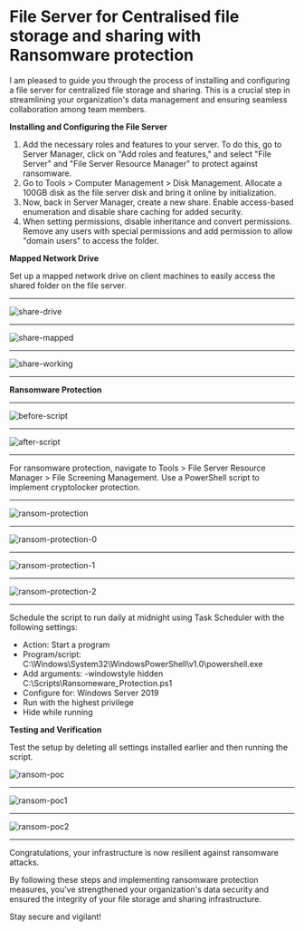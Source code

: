 # File Server for Centralised file storage and sharing with Ransomware protection

I am pleased to guide you through the process of installing and configuring a file server for centralized file storage and sharing. This is a crucial step in streamlining your organization's data management and ensuring seamless collaboration among team members.

**Installing and Configuring the File Server**

1. Add the necessary roles and features to your server. To do this, go to Server Manager, click on "Add roles and features," and select "File Server" and "File Server Resource Manager" to protect against ransomware.
2. Go to Tools > Computer Management > Disk Management. Allocate a 100GB disk as the file server disk and bring it online by initialization.
3. Now, back in Server Manager, create a new share. Enable access-based enumeration and disable share caching for added security.
4. When setting permissions, disable inheritance and convert permissions. Remove any users with special permissions and add permission to allow "domain users" to access the folder.

**Mapped Network Drive**

Set up a mapped network drive on client machines to easily access the shared folder on the file server.

----

![share-drive](https://github.com/rasheedjimoh/fileserver/assets/157264080/d774dc31-bf8a-43c0-b254-cc1552538f96)

----

![share-mapped](https://github.com/rasheedjimoh/fileserver/assets/157264080/51b6cacc-9820-4f80-848c-a10f993961d4)

-----

![share-working](https://github.com/rasheedjimoh/fileserver/assets/157264080/0fbfe049-3615-4002-a91b-285c7e71f391)

----

**Ransomware Protection**

----

![before-script](https://github.com/rasheedjimoh/fileserver/assets/157264080/84a2022b-580f-43d9-9c02-b6f6dc417955)

---

![after-script](https://github.com/rasheedjimoh/fileserver/assets/157264080/82dfdb60-6de7-4cb9-9560-69fa184c144b)

----

For ransomware protection, navigate to Tools > File Server Resource Manager > File Screening Management. Use a PowerShell script to implement cryptolocker protection.

----

![ransom-protection](https://github.com/rasheedjimoh/fileserver/assets/157264080/4afff773-f071-4456-9725-5ad93dd1cfd5)

----

![ransom-protection-0](https://github.com/rasheedjimoh/fileserver/assets/157264080/486c331c-4f6f-4ef5-b1c6-785fbadeaaa8)

----

![ransom-protection-1](https://github.com/rasheedjimoh/fileserver/assets/157264080/ee4da14d-0b81-4d14-9632-88d7ec8a4909)

----

![ransom-protection-2](https://github.com/rasheedjimoh/fileserver/assets/157264080/7ca2ab39-47b9-49cb-9e86-c48ec410f939)

----

Schedule the script to run daily at midnight using Task Scheduler with the following settings:

- Action: Start a program
- Program/script: C:\Windows\System32\WindowsPowerShell\v1.0\powershell.exe
- Add arguments: -windowstyle hidden C:\Scripts\Ransomeware_Protection.ps1
- Configure for: Windows Server 2019
- Run with the highest privilege
- Hide while running

**Testing and Verification**

Test the setup by deleting all settings installed earlier and then running the script.

![ransom-poc](https://github.com/rasheedjimoh/fileserver/assets/157264080/65e74356-e594-4e9f-bd53-0413fdc7612b)

---

![ransom-poc1](https://github.com/rasheedjimoh/fileserver/assets/157264080/8b49ec7f-e99b-4a32-b9b9-184d6e11369d)

---

![ransom-poc2](https://github.com/rasheedjimoh/fileserver/assets/157264080/04e219f2-e820-4f52-b92d-a2b3dad7ab26)

----

Congratulations, your infrastructure is now resilient against ransomware attacks.

By following these steps and implementing ransomware protection measures, you've strengthened your organization's data security and ensured the integrity of your file storage and sharing infrastructure.

Stay secure and vigilant!

